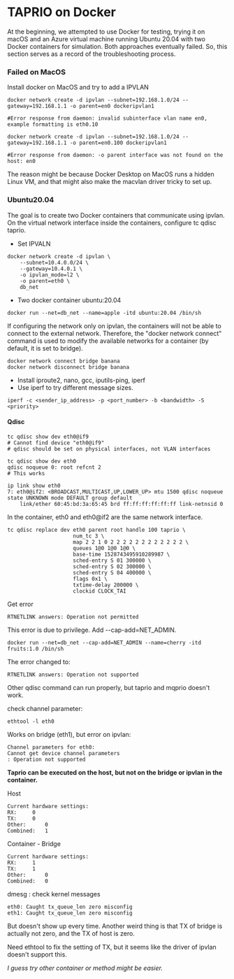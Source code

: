 # TAPRIO on Docker
At the beginning, we attempted to use Docker for testing, trying it on macOS and an Azure virtual machine running Ubuntu 20.04 with two Docker containers for simulation. Both approaches eventually failed. So, this section serves as a record of the troubleshooting process. 
### Failed on MacOS
Install docker on MacOS and try to add a IPVLAN
```
docker network create -d ipvlan --subnet=192.168.1.0/24 --gateway=192.168.1.1 -o parent=en0 dockeripvlan1

#Error response from daemon: invalid subinterface vlan name en0, example formatting is eth0.10
```
```
docker network create -d ipvlan --subnet=192.168.1.0/24 --gateway=192.168.1.1 -o parent=en0.100 dockeripvlan1

#Error response from daemon: -o parent interface was not found on the host: en0
```
The reason might be because Docker Desktop on MacOS runs a hidden Linux VM, and that might also make the macvlan driver tricky to set up. 

### Ubuntu20.04
The goal is to create two Docker containers that communicate using ipvlan. On the virtual network interface inside the containers, configure tc qdisc taprio.
- Set IPVALN
```
docker network create -d ipvlan \
    --subnet=10.4.0.0/24 \
    --gateway=10.4.0.1 \
    -o ipvlan_mode=l2 \
    -o parent=eth0 \
    db_net

```
- Two docker container ubuntu:20.04
```
docker run --net=db_net --name=apple -itd ubuntu:20.04 /bin/sh
```
If configuring the network only on ipvlan, the containers will not be able to connect to the external network. Therefore, the "docker network connect" command is used to modify the available networks for a container (by default, it is set to bridge).
```
docker network connect bridge banana
docker network disconnect bridge banana
```
- Install iproute2, nano, gcc, iputils-ping, iperf
- Use iperf to try different message sizes.
```
iperf -c <sender_ip_address> -p <port_number> -b <bandwidth> -S <priority>
```

#### Qdisc

```
tc qdisc show dev eth0@if9
# Cannot find device "eth0@if9"
# qdisc should be set on physical interfaces, not VLAN interfaces

tc qdisc show dev eth0    
qdisc noqueue 0: root refcnt 2
# This works
```
```
ip link show eth0
7: eth0@if2: <BROADCAST,MULTICAST,UP,LOWER_UP> mtu 1500 qdisc noqueue state UNKNOWN mode DEFAULT group default 
    link/ether 60:45:bd:3a:65:45 brd ff:ff:ff:ff:ff:ff link-netnsid 0
```
In the container, eth0 and eth0@if2 are the same network interface.
```
tc qdisc replace dev eth0 parent root handle 100 taprio \
                     num_tc 3 \
                     map 2 2 1 0 2 2 2 2 2 2 2 2 2 2 2 2 \
                     queues 1@0 1@0 1@0 \
                     base-time 1528743495910289987 \
                     sched-entry S 01 300000 \
                     sched-entry S 02 300000 \
                     sched-entry S 04 400000 \
                     flags 0x1 \
                     txtime-delay 200000 \
                     clockid CLOCK_TAI
```
Get error 
```
RTNETLINK answers: Operation not permitted
```
This error is due to privilege. Add --cap-add=NET_ADMIN.

```
docker run --net=db_net --cap-add=NET_ADMIN --name=cherry -itd fruits:1.0 /bin/sh
```
The error changed to:
```
RTNETLINK answers: Operation not supported
```
Other qdisc command can run properly, but taprio and mqprio doesn't work.


check channel parameter:
```
ethtool -l eth0 
```
Works on bridge (eth1), but error on ipvlan:
```
Channel parameters for eth0:
Cannot get device channel parameters
: Operation not supported
```
**Taprio can be executed on the host, but not on the bridge or ipvlan in the container.**

Host
```
Current hardware settings:
RX:		0
TX:		0
Other:		0
Combined:	1
```
Container - Bridge
```
Current hardware settings:
RX:		1
TX:		1
Other:		0
Combined:	0
```
dmesg : check kernel messages
```
eth0: Caught tx_queue_len zero misconfig
eth1: Caught tx_queue_len zero misconfig
```
But doesn't show up every time.
Another weird thing is that TX of bridge is actually not zero, and the TX of host is zero.

Need ethtool to fix the setting of TX, but it seems like the driver of ipvlan doesn't support this.

*I guess try other container or method might be easier.*

